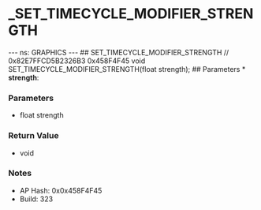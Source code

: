 # _SET_TIMECYCLE_MODIFIER_STRENGTH

--- ns: GRAPHICS --- ## SET_TIMECYCLE_MODIFIER_STRENGTH  // 0x82E7FFCD5B2326B3 0x458F4F45 void SET_TIMECYCLE_MODIFIER_STRENGTH(float strength);   ## Parameters * **strength**:

### Parameters
* float strength

### Return Value
* void

### Notes
* AP Hash: 0x0x458F4F45
* Build: 323

